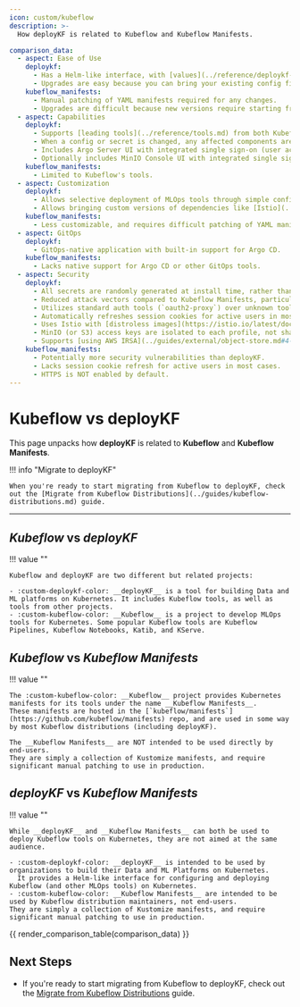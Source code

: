 ```yaml
---
icon: custom/kubeflow
description: >-
  How deployKF is related to Kubeflow and Kubeflow Manifests.

comparison_data:
  - aspect: Ease of Use
    deploykf:
      - Has a Helm-like interface, with [values](../reference/deploykf-values.md) for configuring all aspects of the deployment (no need to edit Kubernetes YAML)
      - Upgrades are easy because you can bring your existing config files to new versions. Furthermore, values only have minimal [changes between versions](../releases/changelog-deploykf.md).
    kubeflow_manifests:
      - Manual patching of YAML manifests required for any changes.
      - Upgrades are difficult because new versions require starting from scratch with the new manifests.
  - aspect: Capabilities
    deploykf:
      - Supports [leading tools](../reference/tools.md) from both Kubeflow, and other projects.
      - When a config or secret is changed, any affected components are automatically restarted.
      - Includes Argo Server UI with integrated single sign-on (user access is aligned to [profile memberships](../guides/platform/deploykf-profiles.md) ).
      - Optionally includes MinIO Console UI with integrated single sign-on (user access is aligned to [profile memberships](../guides/platform/deploykf-profiles.md)).
    kubeflow_manifests:
      - Limited to Kubeflow's tools.
  - aspect: Customization
    deploykf:
      - Allows selective deployment of MLOps tools through simple config values.
      - Allows bringing custom versions of dependencies like [Istio](../guides/dependencies/istio.md), [cert-manager](../guides/dependencies/cert-manager.md), [MySQL](../guides/external/mysql.md), [S3](../guides/external/object-store.md), and more.
    kubeflow_manifests:
      - Less customizable, and requires difficult patching of YAML manifests.
  - aspect: GitOps
    deploykf:
      - GitOps-native application with built-in support for Argo CD.
    kubeflow_manifests:
      - Lacks native support for Argo CD or other GitOps tools.
  - aspect: Security
    deploykf:
      - All secrets are randomly generated at install time, rather than being hardcoded in manifests.
      - Reduced attack vectors compared to Kubeflow Manifests, particularly in Istio configurations.
      - Utilizes standard auth tools (`oauth2-proxy`) over unknown tools (`arrikto/oidc-authservice`).
      - Automatically refreshes session cookies for active users in most cases (users will need to log in less often).
      - Uses Istio with [distroless images](https://istio.io/latest/docs/ops/configuration/security/harden-docker-images/) by default.
      - MinIO (or S3) access keys are isolated to each profile, not shared, and scoped to the minimum required permissions.
      - Supports [using AWS IRSA](../guides/external/object-store.md#4-connect-kubeflow-pipelines) instead of S3 access keys.
    kubeflow_manifests:
      - Potentially more security vulnerabilities than deployKF.
      - Lacks session cookie refresh for active users in most cases.
      - HTTPS is NOT enabled by default.
---
```


# Kubeflow vs deployKF

This page unpacks how __deployKF__ is related to __Kubeflow__ and __Kubeflow Manifests__.

!!! info "Migrate to deployKF"

    When you're ready to start migrating from Kubeflow to deployKF, check out the [Migrate from Kubeflow Distributions](../guides/kubeflow-distributions.md) guide.

---

## _Kubeflow_ vs _deployKF_

!!! value ""

    Kubeflow and deployKF are two different but related projects:
      
    - :custom-deploykf-color: __deployKF__ is a tool for building Data and ML platforms on Kubernetes. It includes Kubeflow tools, as well as tools from other projects.
    - :custom-kubeflow-color: __Kubeflow__ is a project to develop MLOps tools for Kubernetes. Some popular Kubeflow tools are Kubeflow Pipelines, Kubeflow Notebooks, Katib, and KServe.

## _Kubeflow_ vs _Kubeflow Manifests_

!!! value ""

    The :custom-kubeflow-color: __Kubeflow__ project provides Kubernetes manifests for its tools under the name __Kubeflow Manifests__.
    These manifests are hosted in the [`kubeflow/manifests`](https://github.com/kubeflow/manifests) repo, and are used in some way by most Kubeflow distributions (including deployKF).
    
    The __Kubeflow Manifests__ are NOT intended to be used directly by end-users.
    They are simply a collection of Kustomize manifests, and require significant manual patching to use in production.

## _deployKF_ vs _Kubeflow Manifests_

!!! value ""

    While __deployKF__ and __Kubeflow Manifests__ can both be used to deploy Kubeflow tools on Kubernetes, they are not aimed at the same audience.
    
    - :custom-deploykf-color: __deployKF__ is intended to be used by organizations to build their Data and ML Platforms on Kubernetes.
      It provides a Helm-like interface for configuring and deploying Kubeflow (and other MLOps tools) on Kubernetes.
    - :custom-kubeflow-color: __Kubeflow Manifests__ are intended to be used by Kubeflow distribution maintainers, not end-users.
    They are simply a collection of Kustomize manifests, and require significant manual patching to use in production.

{{ render_comparison_table(comparison_data) }}

## Next Steps

- If you're ready to start migrating from Kubeflow to deployKF, check out the [Migrate from Kubeflow Distributions](../guides/kubeflow-distributions.md) guide.